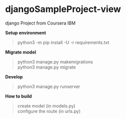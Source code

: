 # djangoSampleProject-view
django Project from Coursera IBM

**Setup environment**
> python3 -m pip install -U -r requirements.txt

**Migrate model**
> python3 manage.py makemigrations\
> python3 manage.py migrate

**Develop**
> python3 manage.py runserver

**How to build**
> create model (in models.py)\
> configure the route (in urls.py)


